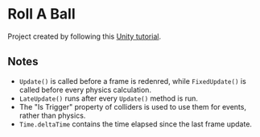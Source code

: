# Roll A Ball

Project created by following this [Unity tutorial](https://learn.unity.com/project/roll-a-ball).


## Notes

* `Update()` is called before a frame is redenred, while `FixedUpdate()` is called before every physics calculation.
* `LateUpdate()` runs after every `Update()` method is run.
* The "Is Trigger" property of colliders is used to use them for events, rather than physics.
* `Time.deltaTime` contains the time elapsed since the last frame update.